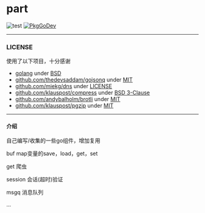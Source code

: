 # part
![test](https://github.com/qydysky/part/workflows/test/badge.svg)
[![PkgGoDev](https://pkg.go.dev/badge/github.com/qydysky/part?tab=overview)](https://pkg.go.dev/github.com/qydysky/part?tab=overview)

---
### LICENSE
使用了以下项目，十分感谢
- [golang](https://golang.org/) under [BSD](https://golang.org/LICENSE)
- [github.com/thedevsaddam/gojsonq](https://github.com/thedevsaddam/gojsonq) under [MIT](https://raw.githubusercontent.com/thedevsaddam/gojsonq/v2/LICENSE.md)
- [github.com/miekg/dns](https://github.com/miekg/dns) under [LICENSE](https://raw.githubusercontent.com/miekg/dns/master/LICENSE)
- [github.com/klauspost/compress](https://github.com/klauspost/compress) under [BSD 3-Clause](https://raw.githubusercontent.com/klauspost/compress/master/LICENSE)
- [github.com/andybalholm/brotli](https:github.com/andybalholm/brotli) under [MIT](https://raw.githubusercontent.com/andybalholm/brotli/master/LICENSE)
- [github.com/klauspost/pgzip](https://github.com/klauspost/pgzip) under [MIT](https://raw.githubusercontent.com/klauspost/pgzip/master/LICENSE)
---

#### 介绍
自己编写/收集的一些go组件，增加复用

buf map变量的save，load，get，set

get 爬虫

session 会话(超时)验证

msgq 消息队列

...